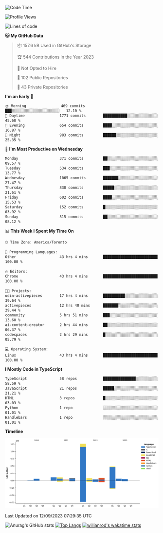 <!--START_SECTION:waka-->
![Code Time](http://img.shields.io/badge/Code%20Time-581%20hrs-blue)

![Profile Views](http://img.shields.io/badge/Profile%20Views-0-blue)

![Lines of code](https://img.shields.io/badge/From%20Hello%20World%20I%27ve%20Written-2.4%20million%20lines%20of%20code-blue)

**🐱 My GitHub Data** 

> 📦 157.6 kB Used in GitHub's Storage 
 > 
> 🏆 544 Contributions in the Year 2023
 > 
> 🚫 Not Opted to Hire
 > 
> 📜 102 Public Repositories 
 > 
> 🔑 43 Private Repositories 
 > 
**I'm an Early 🐤** 

```text
🌞 Morning                469 commits         ███░░░░░░░░░░░░░░░░░░░░░░   12.10 % 
🌆 Daytime                1771 commits        ███████████░░░░░░░░░░░░░░   45.68 % 
🌃 Evening                654 commits         ████░░░░░░░░░░░░░░░░░░░░░   16.87 % 
🌙 Night                  983 commits         ██████░░░░░░░░░░░░░░░░░░░   25.35 % 
```
📅 **I'm Most Productive on Wednesday** 

```text
Monday                   371 commits         ██░░░░░░░░░░░░░░░░░░░░░░░   09.57 % 
Tuesday                  534 commits         ███░░░░░░░░░░░░░░░░░░░░░░   13.77 % 
Wednesday                1065 commits        ███████░░░░░░░░░░░░░░░░░░   27.47 % 
Thursday                 838 commits         █████░░░░░░░░░░░░░░░░░░░░   21.61 % 
Friday                   602 commits         ████░░░░░░░░░░░░░░░░░░░░░   15.53 % 
Saturday                 152 commits         █░░░░░░░░░░░░░░░░░░░░░░░░   03.92 % 
Sunday                   315 commits         ██░░░░░░░░░░░░░░░░░░░░░░░   08.12 % 
```


📊 **This Week I Spent My Time On** 

```text
🕑︎ Time Zone: America/Toronto

💬 Programming Languages: 
Other                    43 hrs 4 mins       █████████████████████████   100.00 % 

🔥 Editors: 
Chrome                   43 hrs 4 mins       █████████████████████████   100.00 % 

🐱‍💻 Projects: 
odin-activepieces        17 hrs 4 mins       ██████████░░░░░░░░░░░░░░░   39.64 % 
activepieces             12 hrs 40 mins      ███████░░░░░░░░░░░░░░░░░░   29.44 % 
community                5 hrs 51 mins       ███░░░░░░░░░░░░░░░░░░░░░░   13.60 % 
ai-content-creator       2 hrs 44 mins       ██░░░░░░░░░░░░░░░░░░░░░░░   06.37 % 
codespaces               2 hrs 29 mins       █░░░░░░░░░░░░░░░░░░░░░░░░   05.79 % 

💻 Operating System: 
Linux                    43 hrs 4 mins       █████████████████████████   100.00 % 
```

**I Mostly Code in TypeScript** 

```text
TypeScript               58 repos            ███████████████░░░░░░░░░░   58.59 % 
JavaScript               21 repos            █████░░░░░░░░░░░░░░░░░░░░   21.21 % 
HTML                     3 repos             █░░░░░░░░░░░░░░░░░░░░░░░░   03.03 % 
Python                   1 repo              ░░░░░░░░░░░░░░░░░░░░░░░░░   01.01 % 
Handlebars               1 repo              ░░░░░░░░░░░░░░░░░░░░░░░░░   01.01 % 
```



**Timeline**

![Lines of Code chart](https://raw.githubusercontent.com/wise-introvert/wise-introvert/master/assets/bar_graph.png)


 Last Updated on 12/09/2023 07:29:35 UTC
<!--END_SECTION:waka-->

![Anurag's GitHub stats](https://github-readme-stats.vercel.app/api?username=wise-introvert&count_private=true&show_icons=true)
[![Top Langs](https://github-readme-stats.vercel.app/api/top-langs/?username=wise-introvert&langs_count=10)](https://github.com/anuraghazra/github-readme-stats)
[![willianrod's wakatime stats](https://github-readme-stats.vercel.app/api/wakatime?username=wiseintrovert)](https://github.com/anuraghazra/github-readme-stats)

